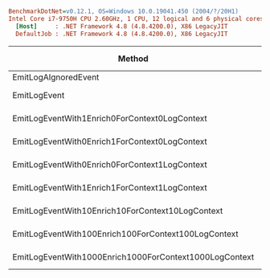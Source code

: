 ``` ini

BenchmarkDotNet=v0.12.1, OS=Windows 10.0.19041.450 (2004/?/20H1)
Intel Core i7-9750H CPU 2.60GHz, 1 CPU, 12 logical and 6 physical cores
  [Host]     : .NET Framework 4.8 (4.8.4200.0), X86 LegacyJIT
  DefaultJob : .NET Framework 4.8 (4.8.4200.0), X86 LegacyJIT


```
|                                                 Method |           Mean |         Error |        StdDev |     Ratio | RatioSD |   Gen 0 |  Gen 1 | Gen 2 | Allocated |
|------------------------------------------------------- |---------------:|--------------:|--------------:|----------:|--------:|--------:|-------:|------:|----------:|
|                                   EmitLogAIgnoredEvent |       8.559 ns |     0.1895 ns |     0.1946 ns |      1.00 |    0.00 |       - |      - |     - |         - |
|                                           EmitLogEvent |   1,528.397 ns |    30.0047 ns |    28.0664 ns |    178.59 |    4.94 |  0.0401 |      - |     - |     216 B |
|          EmitLogEventWith1Enrich0ForContext0LogContext |   1,592.943 ns |    30.5411 ns |    28.5681 ns |    186.16 |    6.25 |  0.0458 |      - |     - |     244 B |
|          EmitLogEventWith0Enrich1ForContext0LogContext |   1,575.094 ns |    19.0266 ns |    17.7975 ns |    184.06 |    5.16 |  0.0401 |      - |     - |     216 B |
|          EmitLogEventWith0Enrich0ForContext1LogContext |   2,181.253 ns |    43.2914 ns |    64.7965 ns |    252.87 |    8.55 |  0.1068 |      - |     - |     565 B |
|          EmitLogEventWith1Enrich1ForContext1LogContext |   2,293.900 ns |    35.2724 ns |    32.9938 ns |    268.06 |    8.00 |  0.1106 |      - |     - |     593 B |
|       EmitLogEventWith10Enrich10ForContext10LogContext |   7,792.760 ns |   154.5485 ns |   216.6554 ns |    911.89 |   31.33 |  0.8240 |      - |     - |    4374 B |
|    EmitLogEventWith100Enrich100ForContext100LogContext |  15,009.949 ns |   294.4940 ns |   393.1410 ns |  1,754.74 |   73.54 |  1.9836 | 0.0305 |     - |   10439 B |
| EmitLogEventWith1000Enrich1000ForContext1000LogContext | 150,379.133 ns | 2,960.3514 ns | 3,951.9840 ns | 17,594.29 |  401.18 | 19.0430 | 1.9531 |     - |  101430 B |
